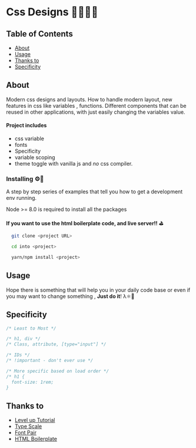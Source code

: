 # Css Designs 👩🏻‍🎨🎨

## Table of Contents

* [About](#about)
* [Usage](#usage)
* [Thanks to](#thanks)
* [Specificity](#specificity)

## About <a name = "about"></a>

Modern css designs and layouts. How to handle modern layout, new features in css like variables , functions.
Different components that can be reused in other applications, with just easily changing the variables value.

#### Project includes

* css variable
* fonts
* Specificity
* variable scoping
* theme toggle with vanilla js and *no* css compiler.

### Installing ⚙️🦖

A step by step series of examples that tell you how to get a development env running.

Node >= 8.0 is required to install all the packages

**If you want to use the html boilerplate code, and live server!! ⛳️**

``` bash
  git clone <project URL>

  cd into <project>

  yarn/npm install <project>

```

## Usage <a name = "usage"></a>

Hope there is something that will help you in your daily code base or even if you may want to change something , **Just do it**! λ⚛️🥙

## Specificity <a name = "specificity"></a>

``` css
/* Least to Most */

/* h1, div */
/* Class, attribute, [type="input"] */

/* IDs */
/* !important - don't ever use */

/* More specific based on load order */
/* h1 {
  font-size: 1rem;
}
```

## Thanks to <a name = "thanks"></a>

* [Level up Tutorial](https://www.leveluptutorials.com/)
* [Type Scale](https://type-scale.com/)
* [Font Pair](https://fontpair.co/)
* [HTML Boilerplate](https://html5boilerplate.com/)
